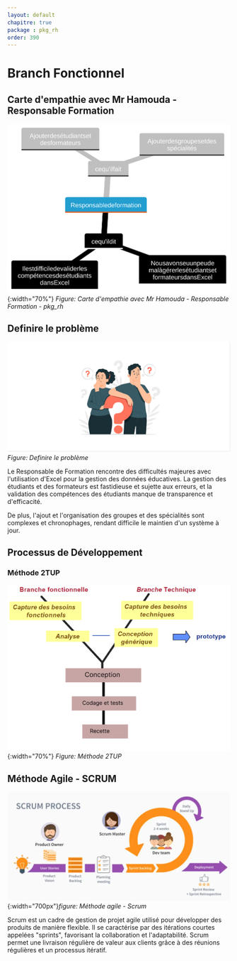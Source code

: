 ```yaml
---
layout: default
chapitre: true
package : pkg_rh
order: 390
---
```


# Branch Fonctionnel

## Carte d'empathie avec Mr Hamouda - Responsable Formation

![Carte d'empathie avec Mr Hamouda - Responsable Formation - pkg_rh ](./images/carte-empathie.svg){:width="70%"}
*Figure: Carte d'empathie avec Mr Hamouda - Responsable Formation - pkg_rh*

## Definire le problème

![Definire le problème : pkg_rh](./images/problem.png)
*Figure: Definire le problème*

Le Responsable de Formation rencontre des difficultés majeures avec l'utilisation d'Excel pour la gestion des données éducatives. La gestion des étudiants et des formateurs est fastidieuse et sujette aux erreurs, et la validation des compétences des étudiants manque de transparence et d'efficacité.

De plus, l'ajout et l'organisation des groupes et des spécialités sont complexes et chronophages, rendant difficile le maintien d'un système à jour.

## Processus de Développement

### Méthode 2TUP

![Méthode 2TUP](./images/2TUP.png){:width="70%"}
*Figure: Méthode 2TUP*

## Méthode Agile - SCRUM

![Méthode agile - SCRUM](./images/agile-scrum.png){:width="700px"}*figure: Méthode agile - Scrum*

Scrum est un cadre de gestion de projet agile utilisé pour développer des produits de manière flexible. Il se caractérise par des itérations courtes appelées "sprints", favorisant la collaboration et l'adaptabilité. Scrum permet une livraison régulière de valeur aux clients grâce à des réunions régulières et un processus itératif.
